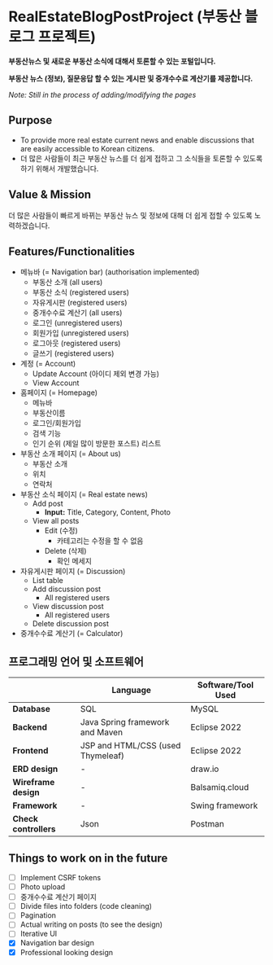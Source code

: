 # RealEstateBlogPostProject (부동산 블로그 프로젝트)

**부동산뉴스 및 새로운 부동산 소식에 대해서 토론할 수 있는 포털입니다.**

**부동산 뉴스 (정보), 질문응답 할 수 있는 게시판 및 중개수수료 계산기를 제공합니다.**

*Note: Still in the process of adding/modifying the pages*


## Purpose

- To provide more real estate current news and enable discussions that are easily accessible to Korean citizens.
- 더 많은 사람들이 최근 부동산 뉴스를 더 쉽게 접하고 그 소식들을 토론할 수 있도록 하기 위해서 개발했습니다.


## Value & Mission

더 많은 사람들이 빠르게 바뀌는 부동산 뉴스 및 정보에 대해 더 쉽게 접할 수 있도록 노력하겠습니다.

## Features/Functionalities

- 메뉴바 (= Navigation bar) (authorisation implemented)
    - 부동산 소개 (all users)
    - 부동산 소식 (registered users)
    - 자유게시판 (registered users)
    - 중개수수료 계산기 (all users)
    - 로그인 (unregistered users)
    - 회원가입 (unregistered users)
    - 로그아웃 (registered users)
    - 글쓰기 (registered users)
- 계정 (= Account)
    - Update Account (아이디 제외 변경 가능)
    - View Account
- 홈페이지 (= Homepage)
    - 메뉴바
    - 부동산이름
    - 로그인/회원가입
    - 검색 기능
    - 인기 순위 (제일 많이 방문한 포스트) 리스트
- 부동산 소개 페이지 (= About us)
    - 부동산 소개
    - 위치
    - 연락처
- 부동산 소식 페이지 (= Real estate news)
    - Add post
        - **Input:** Title, Category, Content, Photo
    - View all posts
        - Edit (수정)
            - 카테고리는 수정을 할 수 없음
        - Delete (삭제)
            - 확인 메세지
- 자유게시판 페이지 (= Discussion)
    - List table
    - Add discussion post
        - All registered users
    - View discussion post
        - All registered users
    - Delete discussion post
- 중개수수료 계산기 (= Calculator)

## 프로그래밍 언어 및 소프트웨어

|  | Language | Software/Tool Used |
| --- | --- | --- |
| **Database** | SQL | MySQL |
| **Backend** | Java Spring framework and Maven | Eclipse 2022 |
| **Frontend** | JSP and HTML/CSS (used Thymeleaf) | Eclipse 2022 |
| **ERD design** | -  | draw.io |
| **Wireframe design** | - | Balsamiq.cloud |
| **Framework** | -  | Swing framework |
| **Check controllers** | Json | Postman |


## Things to work on in the future

- [ ]  Implement CSRF tokens
- [ ]  Photo upload
- [ ]  중개수수료 계산기 페이지
- [ ]  Divide files into folders (code cleaning)
- [ ]  Pagination
- [ ]  Actual writing on posts (to see the design)
- [ ]  Iterative UI
- [X]  Navigation bar design
- [X]  Professional looking design
